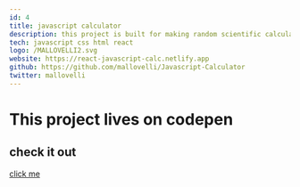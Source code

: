 ```yaml
---
id: 4
title: javascript calculator
description: this project is built for making random scientific calculations on the web
tech: javascript css html react
logo: /MALLOVELLI2.svg
website: https://react-javascript-calc.netlify.app
github: https://github.com/mallovelli/Javascript-Calculator
twitter: mallovelli
---
```


# This project lives on codepen

## check it out

[click me](https://react-javascript-calc.netlify.app)

